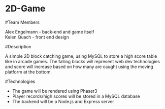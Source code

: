 # 2D-Game

#Team Members

Alex Engelmann - back-end and game itself <br>
Kelen Quach - front end design

#Description

A simple 2D block catching game, using MySQL to store a high score table like in arcade games.  The falling blocks will represent web dev technologies and score will increase based on how many are caught using the moving platform at the bottom.

#Technologies

* The game will be rendered using Phaser3 
* Player records/high scores will be stored in a MySQL database
* The backend will be a Node.js and Express server



